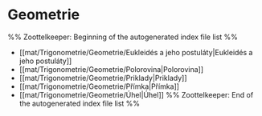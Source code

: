 # Geometrie
%% Zoottelkeeper: Beginning of the autogenerated index file list  %%
-  [[mat/Trigonometrie/Geometrie/Eukleidés a jeho postuláty|Eukleidés a jeho postuláty]]
-  [[mat/Trigonometrie/Geometrie/Polorovina|Polorovina]]
-  [[mat/Trigonometrie/Geometrie/Priklady|Priklady]]
-  [[mat/Trigonometrie/Geometrie/Přímka|Přímka]]
-  [[mat/Trigonometrie/Geometrie/Úhel|Úhel]]
%% Zoottelkeeper: End of the autogenerated index file list  %%
